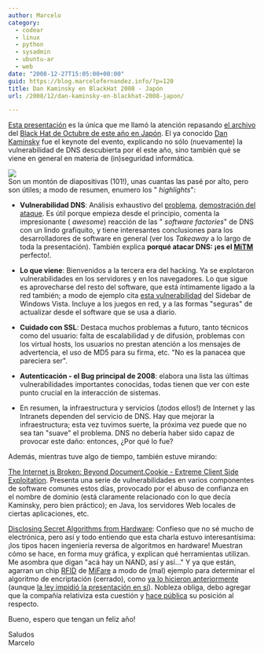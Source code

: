 ```yaml
---
author: Marcelo
category:
  - codear
  - linux
  - python
  - sysadmin
  - ubuntu-ar
  - web
date: "2008-12-27T15:05:00+00:00"
guid: https://blog.marcelofernandez.info/?p=120
title: Dan Kaminsky en BlackHat 2008 - Japón
url: /2008/12/dan-kaminsky-en-blackhat-2008-japon/

---
```

[Esta presentación](http://www.blackhat.com/presentations/bh-jp-08/bh-jp-08-Kaminsky/BlackHat-Japan-08-Kaminsky-DNS08-BlackOps.pdf) es la única que me llamó la atención repasando [el archivo](http://www.blackhat.com/html/bh-japan-08/brief-bh-jp-08-archives.html) del [Black Hat de Octubre de este año en Japón](http://www.blackhat.com/html/bh-japan-08/bh-jp-08-main.html). El ya conocido [Dan Kaminsky](http://www.doxpara.com/?page_id=1159) fue el keynote del evento, explicando no sólo (nuevamente) la vulnerabilidad de DNS descubierta por él este año, sino también qué se viene en general en materia de (in)seguridad informática.

[![](http://2.bp.blogspot.com/_nDZ247g0qSM/SVZEa1_uKvI/AAAAAAAAB0o/oouIMK0iHIg/s400/hd_logo01.gif)](https://www.blackhat.com/html/bh-japan-08/bh-jp-08-main.html)  
Son un montón de diapositivas (101!), unas cuantas las pasé por alto, pero son útiles; a modo de resumen, enumero los " _highlights_":  

- **Vulnerabilidad DNS**: Análisis exhaustivo del [problema](http://securosis.com/2008/07/08/dan-kaminsky-discovers-fundamental-issue-in-dns-massive-multivendor-patch-released/), [demostración del ataque](http://www.caughq.org/exploits/CAU-EX-2008-0002.txt). Es útil porque empieza desde el principio, comenta la impresionante ( _awesome_) reacción de las " _software factories_" de DNS con un lindo grafiquito, y tiene interesantes conclusiones para los desarrolladores de software en general (ver los _Takeaway_ a lo largo de toda la presentación). También explica **porqué atacar DNS: ¡es el [MiTM](http://en.wikipedia.org/wiki/Man-in-the-middle_attack)** perfecto!.
- **Lo que viene**: Bienvenidos a la tercera era del hacking. Ya se explotaron vulnerabilidades en los servidores y en los navegadores. Lo que sigue es aprovecharse del resto del software, que está íntimamente ligado a la red también; a modo de ejemplo cita [esta vulnerabilidad](http://www.microsoft.com/technet/security/bulletin/ms07-048.mspx) del Sidebar de Windows Vista. Incluye a los juegos en red, y a las formas "seguras" de actualizar desde el software que se usa a diario.  

- **Cuidado con SSL**: Destaca muchos problemas a futuro, tanto técnicos como del usuario: falta de escalabilidad y de difusión, problemas con los virtual hosts, los usuarios no prestan atención a los mensajes de advertencia, el uso de MD5 para su firma, etc. "No es la panacea que pareciera ser".  

- **Autenticación - el Bug principal de 2008**: elabora una lista las últimas vulnerabilidades importantes conocidas, todas tienen que ver con este punto crucial en la interacción de sistemas.
- En resumen, la infraestructura y servicios (¡todos ellos!) de Internet y las Intranets dependen del servicio de DNS. Hay que mejorar la infraestructura; esta vez tuvimos suerte, la próxima vez puede que no sea tan "suave" el problema. DNS no debería haber sido capaz de provocar este daño: entonces, ¿Por qué lo fue?

Además, mientras tuve algo de tiempo, también estuve mirando:

[The Internet is Broken: Beyond Document.Cookie - Extreme Client Side Exploitation](https://www.blackhat.com/presentations/bh-jp-08/bh-jp-08-McFeters/BH_US_08_Mcfeters_Carter_Heasman_Extreme_Client-Side_Exploitation.pdf). Presenta una serie de vulnerabilidades en varios componentes de software comunes estos días, provocado por el abuso de confianza en el nombre de dominio (está claramente relacionado con lo que decía Kaminsky, pero bien práctico); en Java, los servidores Web locales de ciertas aplicaciones, etc.

[Disclosing Secret Algorithms from Hardware](https://www.blackhat.com/presentations/bh-jp-08/bh-jp-08-Nohl/BlackHat-Japan-08-Nohl-Secret-Algorithms-in-Hardware.pdf): Confieso que no sé mucho de electrónica, pero así y todo entiendo que esta charla estuvo interesantísima: ¡los tipos hacen ingeniería reversa de algoritmos en hardware! Muestran cómo se hace, en forma muy gráfica, y explican qué herramientas utilizan. Me asombra que digan "acá hay un NAND, así y así..." Y ya que están, agarran un chip [RFID](http://en.wikipedia.org/wiki/RFID) de [MiFare](http://www.mifare.net/) a modo de (mal) ejemplo para determinar el algoritmo de encriptación (cerrado), como [ya lo hicieron anteriormente](http://www.defcon.org/images/defcon-16/dc16-presentations/defcon-16-anderson-ryan-cheisa.pdf) (aunque [la ley impidió la presentación en sí](http://yro.slashdot.org/article.pl?sid=08/08/09/1812256)). Nobleza obliga, debo agregar que la compañía relativiza esta cuestión y [hace pública](http://www.mifare.net/security/mifare_classic.asp) su posición al respecto.

Bueno, espero que tengan un feliz año!

Saludos  
Marcelo
